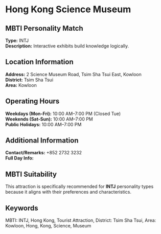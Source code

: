 # Hong Kong Science Museum

## MBTI Personality Match
**Type:** INTJ  
**Description:** Interactive exhibits build knowledge logically.

## Location Information
**Address:** 2 Science Museum Road, Tsim Sha Tsui East, Kowloon  
**District:** Tsim Sha Tsui  
**Area:** Kowloon

## Operating Hours
**Weekdays (Mon-Fri):** 10:00 AM–7:00 PM (Closed Tue)  
**Weekends (Sat-Sun):** 10:00 AM–7:00 PM  
**Public Holidays:** 10:00 AM–7:00 PM

## Additional Information
**Contact/Remarks:** +852 2732 3232  
**Full Day Info:** 

## MBTI Suitability
This attraction is specifically recommended for **INTJ** personality types because it aligns with their preferences and characteristics.

## Keywords
MBTI: INTJ, Hong Kong, Tourist Attraction, District: Tsim Sha Tsui, Area: Kowloon, Hong, Kong, Science, Museum
